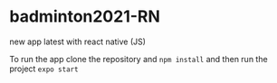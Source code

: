 # badminton2021-RN
new app latest with react native (JS)

To run the app clone the repository and ```npm install``` and then run the project ```expo start```

